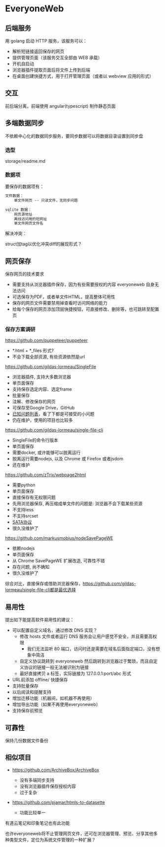 # EveryoneWeb

## 后端服务

用 golang 启动 HTTP 服务，该服务可以：

- 解析短链接返回保存的网页
- 提供管理页面（该服务交互全部由 WEB 承载）
- 开机自启动
- 浏览器插件提取页面后将文件上传到后端
- 在桌面创建快捷方式，用于打开管理页面（或者以 webview 应用的形式）

## 交互

前后端分离，前端使用 angular(typescript) 制作静态页面

## 多端数据同步

不依赖中心化的数据同步服务，要同步数据可以将数据目录设置到同步盘

### 选型

storage/readme.md

### 数据项

要保存的数据项有：

``` txt
文件数据：
    单文件网页 -- 只读文件，无同步问题
    
sqlite 数据：
    网页源地址
    离线访问用的短网址
    单文件网页文件名
```

解决冲突：

struct加tag以优化冲突diff的展现形式？

## 网页保存

保存网页的技术要求

- 需要支持从浏览器插件保存，因为有些需要授权的内容 everyoneweb 自身无法访问
- 可选保存为PDF，或者单文件HTML，提高整体可用性
- 保存的网页文件需要禁用掉查看时访问网络的能力
- 给每个保存的网页添加顶层快捷按钮，可直接修改、删除等，也可跳转至配置页

### 保存方案调研

https://github.com/puppeteer/puppeteer
- *.html + *_files 形式?
- 不会下载全部资源, 有些资源依然是url

https://github.com/gildas-lormeau/SingleFile
- 浏览器插件, 支持大多数浏览器
- 单页面保存
- 支持保存选定内容、选定frame
- 批量保存
- 注解、修改保存的网页
- 可保存至Google Drive，GitHub
- [已知问题列表](https://github.com/gildas-lormeau/SingleFile#known-issues)，看了下都是可接受的小问题
- 仍在维护，使用的项目也比较多

https://github.com/gildas-lormeau/single-file-cli
- SingleFile的命令行版本
- 单页面保存
- 需要docker, 或许能够可以脱离运行
- 脱离运行需要nodejs, 以及 Chrome 或 Firefox 或者jsdom
- 还在维护

https://github.com/zTrix/webpage2html
- 需要python
- 单页面保存
- 直接保存有无权限问题
- 先用浏览器保存, 再压缩成单文件的问题是: 浏览器不会下载某些资源
- 不支持less
- 不支持srcset
- [SATA协议](https://github.com/zTrix/webpage2html/blob/master/LICENSE.txt)
- 很久没维护了

https://github.com/markusmobius/nodeSavePageWE
- 依赖nodejs
- 单页面保存
- 从 Chrome SavePageWE 扩展改造, 可靠性不错
- 存在问题, 尚不确知
- 很久没维护了

综合对比，直接保存或借助浏览器保存，https://github.com/gildas-lormeau/single-file-cli都是最优选择

## 易用性

提出如下能提高软件易用性的建议：

- 可以配置自定义域名，通过修改 DNS 实现？
    - 修改 hosts 文件或者运行 DNS 服务会让用户感觉不安全，并且需要高权限
      - 我们无法监听 80 端口，访问时还是需要在域名后面指定端口，没有想象中简洁
    - 自定义协议跳转到 everyoneweb 然后跳转到浏览器过于繁琐，而且自定义协议的链接一般无法被识别为链接
    - 最好直接拷贝 a 标签，实际链接为 127.0.0.1:port/abc 形式
- URL前添加 offline/ 快捷保存
- 支持批量保存
- 以后阅读和提醒支持
- 增加迁移功能（机器间，如机器不再使用）
- 增加导出功能（如果不再使用everyoneweb）
- 支持保存前预览
  
## 可靠性

保持几份数据文件备份

## 相似项目

- https://github.com/ArchiveBox/ArchiveBox
    - 没有多端同步支持
    - 没有浏览器插件保存授权内容
    - 过于复杂

- https://github.com/pjamar/htmls-to-datasette
    - 功能比较单一
  
有道云笔记和印象笔记也有此功能

也许everyoneweb将不止管理网页文件，还可在浏览器管理、预览、分享其他多种类型文件，定位为系统文件管理的一种扩展？
